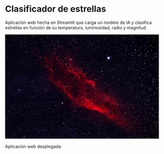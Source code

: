 # Clasificador de estrellas

Aplicación web hecha en Streamlit que carga un modelo de IA y clasifica estrellas en función de su temperatura, luminosidad, radio y magnitud.

<img src="img/fondo-estrellas.jpg" width="600">

Aplicación web desplegada:
